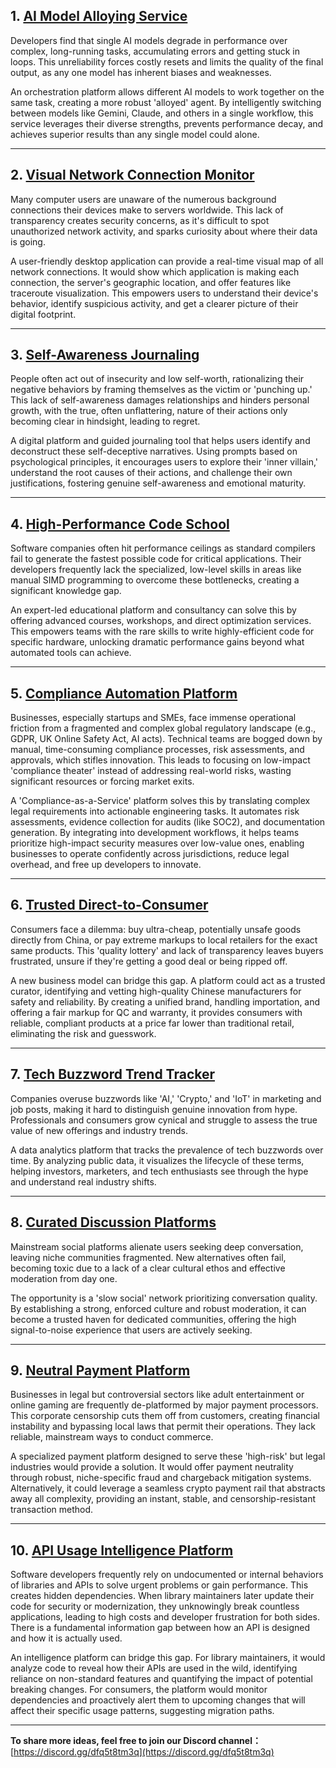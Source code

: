 ## 1. [AI Model Alloying Service](https://tinyidea.net/idea/idea-587ey88i28)

Developers find that single AI models degrade in performance over complex, long-running tasks, accumulating errors and getting stuck in loops. This unreliability forces costly resets and limits the quality of the final output, as any one model has inherent biases and weaknesses.

An orchestration platform allows different AI models to work together on the same task, creating a more robust 'alloyed' agent. By intelligently switching between models like Gemini, Claude, and others in a single workflow, this service leverages their diverse strengths, prevents performance decay, and achieves superior results than any single model could alone.

---

## 2. [Visual Network Connection Monitor](https://tinyidea.net/idea/idea-0pe5wno74k)

Many computer users are unaware of the numerous background connections their devices make to servers worldwide. This lack of transparency creates security concerns, as it's difficult to spot unauthorized network activity, and sparks curiosity about where their data is going.

A user-friendly desktop application can provide a real-time visual map of all network connections. It would show which application is making each connection, the server's geographic location, and offer features like traceroute visualization. This empowers users to understand their device's behavior, identify suspicious activity, and get a clearer picture of their digital footprint.

---

## 3. [Self-Awareness Journaling](https://tinyidea.net/idea/idea-tzree5wg6f)

People often act out of insecurity and low self-worth, rationalizing their negative behaviors by framing themselves as the victim or 'punching up.' This lack of self-awareness damages relationships and hinders personal growth, with the true, often unflattering, nature of their actions only becoming clear in hindsight, leading to regret.

A digital platform and guided journaling tool that helps users identify and deconstruct these self-deceptive narratives. Using prompts based on psychological principles, it encourages users to explore their 'inner villain,' understand the root causes of their actions, and challenge their own justifications, fostering genuine self-awareness and emotional maturity.

---

## 4. [High-Performance Code School](https://tinyidea.net/idea/idea-cvcj8yrnla)

Software companies often hit performance ceilings as standard compilers fail to generate the fastest possible code for critical applications. Their developers frequently lack the specialized, low-level skills in areas like manual SIMD programming to overcome these bottlenecks, creating a significant knowledge gap.

An expert-led educational platform and consultancy can solve this by offering advanced courses, workshops, and direct optimization services. This empowers teams with the rare skills to write highly-efficient code for specific hardware, unlocking dramatic performance gains beyond what automated tools can achieve.

---

## 5. [Compliance Automation Platform](https://tinyidea.net/idea/idea-uci6wj0jyp)

Businesses, especially startups and SMEs, face immense operational friction from a fragmented and complex global regulatory landscape (e.g., GDPR, UK Online Safety Act, AI acts). Technical teams are bogged down by manual, time-consuming compliance processes, risk assessments, and approvals, which stifles innovation. This leads to focusing on low-impact 'compliance theater' instead of addressing real-world risks, wasting significant resources or forcing market exits.

A 'Compliance-as-a-Service' platform solves this by translating complex legal requirements into actionable engineering tasks. It automates risk assessments, evidence collection for audits (like SOC2), and documentation generation. By integrating into development workflows, it helps teams prioritize high-impact security measures over low-value ones, enabling businesses to operate confidently across jurisdictions, reduce legal overhead, and free up developers to innovate.

---

## 6. [Trusted Direct-to-Consumer](https://tinyidea.net/idea/idea-gg5kjdf3w6)

Consumers face a dilemma: buy ultra-cheap, potentially unsafe goods directly from China, or pay extreme markups to local retailers for the exact same products. This 'quality lottery' and lack of transparency leaves buyers frustrated, unsure if they're getting a good deal or being ripped off.

A new business model can bridge this gap. A platform could act as a trusted curator, identifying and vetting high-quality Chinese manufacturers for safety and reliability. By creating a unified brand, handling importation, and offering a fair markup for QC and warranty, it provides consumers with reliable, compliant products at a price far lower than traditional retail, eliminating the risk and guesswork.

---

## 7. [Tech Buzzword Trend Tracker](https://tinyidea.net/idea/idea-023lh1fpxz)

Companies overuse buzzwords like 'AI,' 'Crypto,' and 'IoT' in marketing and job posts, making it hard to distinguish genuine innovation from hype. Professionals and consumers grow cynical and struggle to assess the true value of new offerings and industry trends.

A data analytics platform that tracks the prevalence of tech buzzwords over time. By analyzing public data, it visualizes the lifecycle of these terms, helping investors, marketers, and tech enthusiasts see through the hype and understand real industry shifts.

---

## 8. [Curated Discussion Platforms](https://tinyidea.net/idea/idea-xdatxhbpso)

Mainstream social platforms alienate users seeking deep conversation, leaving niche communities fragmented. New alternatives often fail, becoming toxic due to a lack of a clear cultural ethos and effective moderation from day one.

The opportunity is a 'slow social' network prioritizing conversation quality. By establishing a strong, enforced culture and robust moderation, it can become a trusted haven for dedicated communities, offering the high signal-to-noise experience that users are actively seeking.

---

## 9. [Neutral Payment Platform](https://tinyidea.net/idea/idea-qd8iacl9l6)

Businesses in legal but controversial sectors like adult entertainment or online gaming are frequently de-platformed by major payment processors. This corporate censorship cuts them off from customers, creating financial instability and bypassing local laws that permit their operations. They lack reliable, mainstream ways to conduct commerce.

A specialized payment platform designed to serve these 'high-risk' but legal industries would provide a solution. It would offer payment neutrality through robust, niche-specific fraud and chargeback mitigation systems. Alternatively, it could leverage a seamless crypto payment rail that abstracts away all complexity, providing an instant, stable, and censorship-resistant transaction method.

---

## 10. [API Usage Intelligence Platform](https://tinyidea.net/idea/idea-a0kzkj0mng)

Software developers frequently rely on undocumented or internal behaviors of libraries and APIs to solve urgent problems or gain performance. This creates hidden dependencies. When library maintainers later update their code for security or modernization, they unknowingly break countless applications, leading to high costs and developer frustration for both sides. There is a fundamental information gap between how an API is designed and how it is actually used.

An intelligence platform can bridge this gap. For library maintainers, it would analyze code to reveal how their APIs are used in the wild, identifying reliance on non-standard features and quantifying the impact of potential breaking changes. For consumers, the platform would monitor dependencies and proactively alert them to upcoming changes that will affect their specific usage patterns, suggesting migration paths.

---

**To share more ideas, feel free to join our Discord channel：**
[https://discord.gg/dfq5t8tm3q](https://discord.gg/dfq5t8tm3q)